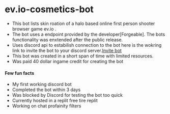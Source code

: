 # ev.io-cosmetics-bot
- This bot lists skin roation of a halo based online first person shooter browser game ev.io .
- The bot uses a endpoint provided by the developer[Forgeable]. The bots functionality was enxtended after the public release.
- Uses discord api to estabilish connection to the bot here is the wokring link to invite the bot to your discord server.[Invite bot](https://discord.com/api/oauth2/authorize?client_id=892386694987395073&permissions=2048&scope=bot)
- This bot was created in a short span of time with limited resources. 
- Was paid 40 dollar ingame credit for creating the bot
#### Few fun facts
- My first working discord bot
- Completed the bot within 3 days
- Was blocked by Discord for testing the bot too quick 
- Currently hosted in a replit free tire replit
- Working on chat profainity filters 

